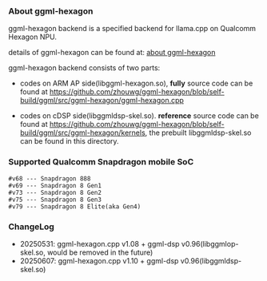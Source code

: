 ### About ggml-hexagon

ggml-hexagon backend is a specified backend for llama.cpp on Qualcomm Hexagon NPU.

details of ggml-hexagon can be found at: [about ggml-hexagon](https://github.com/zhouwg/ggml-hexagon/discussions/18)

ggml-hexagon backend consists of two parts:

 - codes on ARM AP side(libggml-hexagon.so), <b>fully</b> source code can be found at https://github.com/zhouwg/ggml-hexagon/blob/self-build/ggml/src/ggml-hexagon/ggml-hexagon.cpp

 - codes on cDSP side(libggmldsp-skel.so). <b>reference</b> source code can be found at https://github.com/zhouwg/ggml-hexagon/blob/self-build/ggml/src/ggml-hexagon/kernels, the prebuilt libggmldsp-skel.so can be found in this directory.

### Supported Qualcomm Snapdragon mobile SoC

```
#v68 --- Snapdragon 888
#v69 --- Snapdragon 8 Gen1
#v73 --- Snapdragon 8 Gen2
#v75 --- Snapdragon 8 Gen3
#v79 --- Snapdragon 8 Elite(aka Gen4)
```


### ChangeLog

- 20250531: ggml-hexagon.cpp v1.08 + ggml-dsp v0.96(libggmlop-skel.so, would be removed in the future)
- 20250607: ggml-hexagon.cpp v1.10 + ggml-dsp v0.96(libggmldsp-skel.so)
